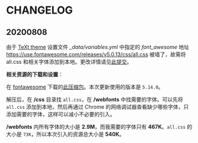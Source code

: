 # CHANGELOG

## 20200808

由于 [TeXt theme](https://github.com/kitian616/jekyll-TeXt-theme) 设置文件 *_data/variables.yml* 中指定的 *font_awesome* 地址 https://use.fontawesome.com/releases/v5.0.13/css/all.css 被墙了，故需将 all.css 和相关字体添加到本地。更改详情请见[此提交](https://github.com/Huang-Libo/Huang-Libo.github.io/commit/5c578e002d4fc38b72ec8444bd6f48c36bc68714)。  

**相关资源的下载和设置**：  

在 [fontawesome](https://fontawesome.com/how-to-use/on-the-web/setup/hosting-font-awesome-yourself) 下载的[此压缩包](https://use.fontawesome.com/releases/v5.14.0/fontawesome-free-5.14.0-web.zip)。本次更新使用的版本是 `5.14.0`。  

解压后，在 **/css** 目录找 `all.css`，在 **/webfonts** 中找需要的字体。可以先将 `all.css` 添加到本地，然后再通过 Chrome 的网络调试器查看缺少哪些字体，只添加需要的字体，这样可以减小不必要的引入。   

**/webfonts** 内所有字体的大小是 **2.9M**，而我需要的字体只有 **467K**。`all.css` 的大小是 `73K`，所以本次引入的资源总大小是 **540K**。  

